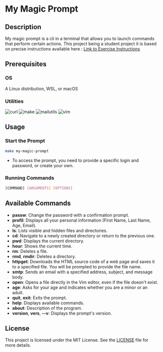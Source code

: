 # My Magic Prompt

## Description

My magic prompt is a cli in a terminal that allows you to launch commands that perform certain actions. This project being a student project it is based on precise instructions available here : [Link to Exercise Instructions](./shell-scripting.pdf)

## Prerequisites

### OS

A Linux distribution, WSL, or macOS

### Utilities

![curl](https://img.shields.io/badge/curl-07405E?logo=curl&logoColor=white&labelColor=07405E)
![make](https://img.shields.io/badge/make-427819?logo=gnu&logoColor=white&labelColor=427819)
![mailutils](https://img.shields.io/badge/mailutils-DB4437?logo=maildotcom&logoColor=white&labelColor=DB4437)
![vim](https://img.shields.io/badge/vim-019733?logo=vim&logoColor=white&labelColor=019733)

## Usage

### Start the Prompt

```bash
make my-magic-prompt
```

- To access the prompt, you need to provide a specific login and password, or create your own.

### Running Commands

```bash
[COMMAND] [ARGUMENTS] [OPTIONS]
```

## Available Commands

- **passw**: Change the password with a confirmation prompt.
- **profil**: Displays all your personal information (First Name, Last Name, Age, Email).
- **ls**: Lists visible and hidden files and directories.
- **cd**: Navigate to a newly created directory or return to the previous one.
- **pwd**: Displays the current directory.
- **hour**: Shows the current time.
- **rm**: Deletes a file.
- **rmd**, **rmdir**: Deletes a directory.
- **httpget**: Downloads the HTML source code of a web page and saves it to a specified file. You will be prompted to provide the file name.
- **smtp**: Sends an email with a specified address, subject, and message body.
- **open**: Opens a file directly in the Vim editor, even if the file doesn't exist.
- **age**: Asks for your age and indicates whether you are a minor or an adult.
- **quit**, **exit**: Exits the prompt.
- **help**: Displays available commands.
- **about**: Description of the program.
- **version**, **vers**, **--v**: Displays the prompt's version.

## License

This project is licensed under the MIT License. See the [LICENSE](./LICENSE) file for more details.
